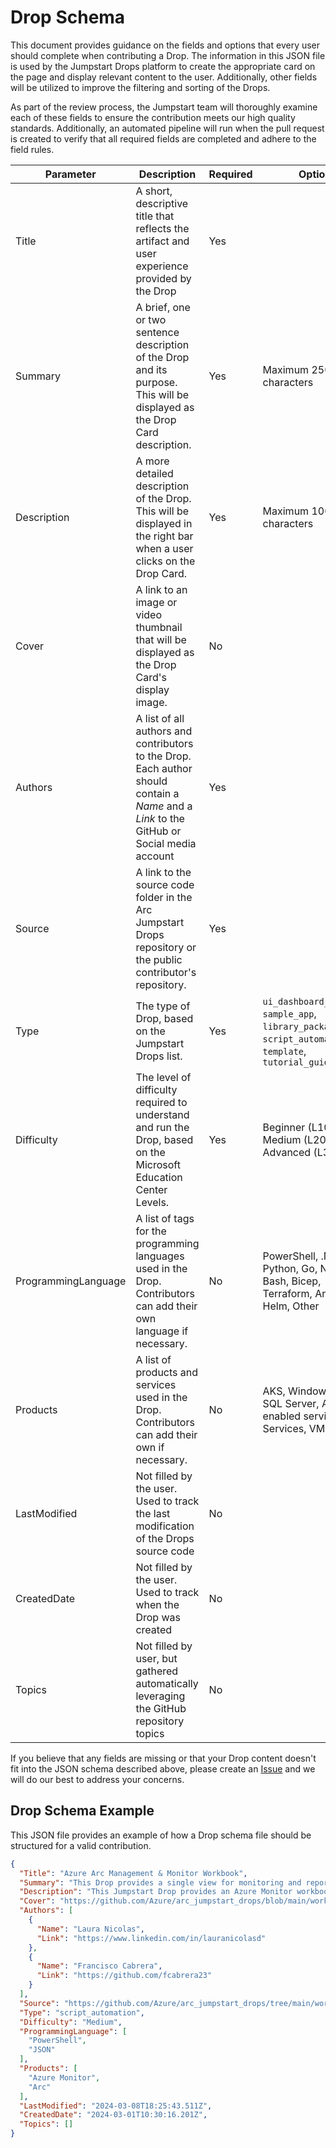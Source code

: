 # Drop Schema
This document provides guidance on the fields and options that every user should complete when contributing a Drop. The information in this JSON file is used by the Jumpstart Drops platform to create the appropriate card on the page and display relevant content to the user. Additionally, other fields will be utilized to improve the filtering and sorting of the Drops.

As part of the review process, the Jumpstart team will thoroughly examine each of these fields to ensure the contribution meets our high quality standards. Additionally, an automated pipeline will run when the pull request is created to verify that all required fields are completed and adhere to the field rules.

| Parameter | Description | Required | Options | 
| --------- | ----------- | -------- | ------- | 
| Title | A short, descriptive title that reflects the artifact and user experience provided by the Drop | Yes | |
| Summary | A brief, one or two sentence description of the Drop and its purpose. This will be displayed as the Drop Card description. | Yes | Maximum 250 characters |
| Description | A more detailed description of the Drop. This will be displayed in the right bar when a user clicks on the Drop Card. | Yes | Maximum 1000 characters | 
| Cover | A link to an image or video thumbnail that will be displayed as the Drop Card's display image. | No | |
| Authors | A list of all authors and contributors to the Drop. Each author should contain a _Name_ and a _Link_ to the GitHub or Social media account | Yes | | 
| Source | A link to the source code folder in the Arc Jumpstart Drops repository or the public contributor's repository. | Yes | | 
| Type | The type of Drop, based on the Jumpstart Drops list. | Yes | `ui_dashboard_workbook`, `sample_app`, `library_package`, `script_automation`, `template`, `tutorial_guide` | 
| Difficulty | The level of difficulty required to understand and run the Drop, based on the Microsoft Education Center Levels. | Yes | Beginner (L100), Medium (L200), Advanced (L300+) | 
| ProgrammingLanguage | A list of tags for the programming languages used in the Drop. Contributors can add their own language if necessary. | No | PowerShell, .NET/C#, Python, Go, Node, Bash, Bicep, Terraform, Ansible, Helm, Other | 
| Products | A list of products and services used in the Drop. Contributors can add their own if necessary. | No | AKS, Windows IoT, SQL Server, Arc, Arc-enabled service, App Services, VMware |
| LastModified | Not filled by the user. Used to track the last modification of the Drops source code | No | | 
| CreatedDate | Not filled by the user. Used to track when the Drop was created | No | |
| Topics | Not filled by user, but gathered automatically leveraging the GitHub repository topics | No | |

If you believe that any fields are missing or that your Drop content doesn't fit into the JSON schema described above, please create an [Issue](./Issues) and we will do our best to address your concerns.

## Drop Schema Example 
This JSON file provides an example of how a Drop schema file should be structured for a valid contribution.

```json
{
  "Title": "Azure Arc Management & Monitor Workbook",
  "Summary": "This Drop provides a single view for monitoring and reporting on Arc resources using an Azure Monitor workbook offering consistency in managing different environments.",
  "Description": "This Jumpstart Drop provides an Azure Monitor workbook that is intended to provide a single pane of glass for monitoring and reporting on Arc resources. Using Azure's management and operations tools in hybrid, multi-cloud and edge deployments provides the consistency needed to manage each environment through a common set of governance and operations management practices. The Azure Monitor workbook acts as a flexible canvas for data analysis and visualization in the Azure portal, gathering information from several data sources and combining them into an integrated interactive experience.",
  "Cover": "https://github.com/Azure/arc_jumpstart_drops/blob/main/workbooks/arc_management_full/images/cover.jpg",
  "Authors": [
    {
      "Name": "Laura Nicolas",
      "Link": "https://www.linkedin.com/in/lauranicolasd"
    },
    {
      "Name": "Francisco Cabrera",
      "Link": "https://github.com/fcabrera23"
    }
  ],
  "Source": "https://github.com/Azure/arc_jumpstart_drops/tree/main/workbooks/arc_management_full",
  "Type": "script_automation",
  "Difficulty": "Medium",
  "ProgrammingLanguage": [
    "PowerShell",
    "JSON"
  ],
  "Products": [
    "Azure Monitor",
    "Arc"
  ],
  "LastModified": "2024-03-08T18:25:43.511Z",
  "CreatedDate": "2024-03-01T10:30:16.201Z",
  "Topics": []
}
```
